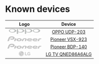 # Known devices
Logo | Device
:------------: | :------------:
![OPPO UDP-203](../settings/logo/small/oppo.png) | [OPPO UDP-203](./OPPO_UDP-203/README.md)
![Pioneer VSX-923](../settings/logo/small/pioneer.png) | [Pioneer VSX-923](./Pioneer_VSX923/README.md)
![Pioneer BDP-140](../settings/logo/small/pioneer.png) |[Pioneer BDP-140](./Pioneer_BDP-140/README.md)
![LG TV QNED86A6A](../settings/logo/small/lg.png) | [LG TV QNED86A6ALG](./LG-QNED86A6A/README.md)


